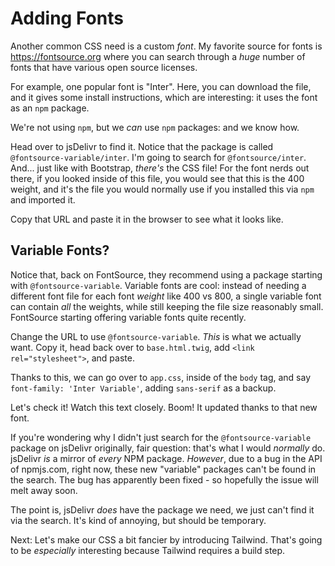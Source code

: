 # Adding Fonts

Another common CSS need is a custom *font*. My favorite source for fonts is
https://fontsource.org where you can search through a *huge* number of fonts that
have various open source licenses.

For example, one popular font is "Inter". Here, you can download the file, and it
gives some install instructions, which are interesting: it uses the
font as an `npm` package.

We're not using `npm`, but we *can* use `npm` packages: and we know how.

Head over to jsDelivr to find it. Notice that the package is called
`@fontsource-variable/inter`. I'm going to search for `@fontsource/inter`. And...
just like with Bootstrap, *there's* the CSS file! For the font nerds out there, if
you looked inside of this file, you would see that this is the 400 weight, and it's
the file you would normally use if you installed this via `npm` and imported it.

Copy that URL and paste it in the browser to see what it looks like.

## Variable Fonts?

Notice that, back on FontSource, they recommend using a package starting
with `@fontsource-variable`. Variable fonts are cool: instead of needing a different
font file for each font *weight* like 400 vs 800, a single variable font can contain
*all* the weights, while still keeping the file size reasonably small. FontSource
starting offering variable fonts quite recently.

Change the URL to use `@fontsource-variable`. *This* is what we actually want. Copy
it, head back over to `base.html.twig`, add `<link rel="stylesheet">`, and paste.

Thanks to this, we can go over to `app.css`, inside of the `body` tag, and say
`font-family: 'Inter Variable'`, adding `sans-serif` as a backup.

Let's check it! Watch this text closely. Boom! It updated thanks to that new font.

If you're wondering why I didn't just search for the `@fontsource-variable`
package on jsDelivr originally, fair question: that's what I would *normally* do.
jsDelivr *is* a mirror of *every* NPM package. *However*, due to a bug in the
API of npmjs.com, right now, these new "variable" packages can't be found in the
search. The bug has apparently been fixed - so hopefully the issue will melt away
soon.

The point is, jsDelivr *does* have the package we need, we just can't find it via
the search. It's kind of annoying, but should be temporary.

Next: Let's make our CSS a bit fancier by introducing Tailwind. That's going to be
*especially* interesting because Tailwind requires a build step.
